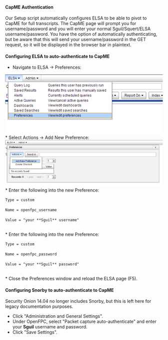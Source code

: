 #### CapME Authentication ####
Our Setup script automatically configures ELSA to be able to pivot to CapME for full transcripts.  The CapME page will prompt you for username/password and you will enter your normal Sguil/Squert/ELSA username/password.  You have the option of automatically authenticating, but be aware that this will send your username/password in the GET request, so it will be displayed in the browser bar in plaintext.

#### Configuring ELSA to auto-authenticate to CapME ####
  * Navigate to ELSA -> Preferences:<br>
<img src='images/elsa/elsa_prefs.png' />
  * Select Actions -> Add New Preference:<br>
<img src='images/elsa/elsa_prefs_add.png' /><br>
  * Enter the following into the new Preference:<br>
<pre><code>Type = custom<br>
Name = openfpc_username<br>
Value = "your **Sguil** username"<br>
</code></pre>
  * Enter the following into the new Preference:<br>
<pre><code>Type = custom<br>
Name = openfpc_password<br>
Value = "your **Sguil** password"<br>
</code></pre>
  * Close the Preferences window and reload the ELSA page (F5).

#### Configuring Snorby to auto-authenticate to CapME ####
Security Onion 14.04 no longer includes Snorby, but this is left here for legacy documentation purposes.
  * Click "Administration and General Settings".
  * Under OpenFPC, select "Packet capture auto-authenticate" and enter your **Sguil** username and password.
  * Click "Save Settings".

